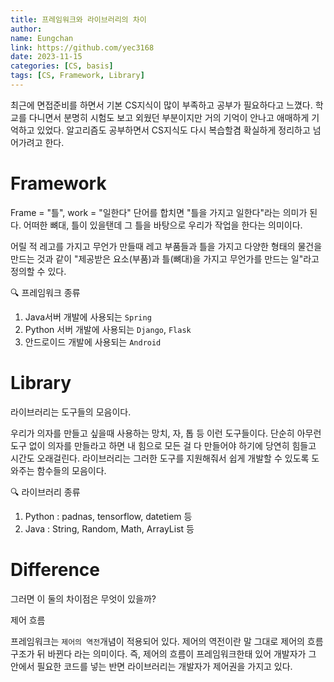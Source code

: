 ```yaml
---
title: 프레임워크와 라이브러리의 차이
author:
name: Eungchan
link: https://github.com/yec3168
date: 2023-11-15
categories: [CS, basis]
tags: [CS, Framework, Library]
---
```


최근에 면접준비를 하면서 기본 CS지식이 많이 부족하고 공부가 필요하다고 느꼈다. 학교를 다니면서 분명히 시험도 보고 외웠던 부분이지만 거의 기억이 안나고 애매하게 기억하고 있었다. 알고리즘도 공부하면서 CS지식도 다시 복습할겸 확실하게 정리하고 넘어가려고 한다.


# Framework
Frame = "틀",  work = "일한다" 단어를 합치면 "틀을 가지고 일한다"라는 의미가 된다. 어떠한 뼈대, 틀이 있을탠데 그 틀을 바탕으로 우리가 작업을 한다는 의미이다.

어릴 적 레고를 가지고 무언가 만들때 레고 부품들과 틀을 가지고 다양한 형태의 물건을 만드는 것과 같이 "제공받은 요소(부품)과 틀(뼈대)을 가지고 무언가를 만드는 일"라고 정의할 수 있다.



🔍 프레임워크 종류
 1. Java서버 개발에 사용되는 `Spring`
 2. Python 서버 개발에 사용되는 `Django`, `Flask`
 3. 안드로이드 개발에 사용되는 `Android `


# Library
라이브러리는 도구들의 모음이다.

우리가 의자를 만들고 싶을때 사용하는 망치, 자, 톱 등 이런 도구들이다. 단순히 아무런 도구 없이 의자를 만들라고 하면 내 힘으로 모든 걸 다 만들어야 하기에 당연히 힘들고 시간도 오래걸린다. 라이브러리는 그러한 도구를 지원해줘서 쉽게 개발할 수 있도록 도와주는 함수들의 모음이다.

🔍 라이브러리 종류
1. Python : padnas, tensorflow, datetiem 등
2. Java : String, Random, Math, ArrayList 등


# Difference

그러면 이 둘의 차이점은 무엇이 있을까?

제어 흐름

프레임워크는 `제어의 역전`개념이 적용되어 있다.
제어의 역전이란 말 그대로 제어의 흐름 구조가 뒤 바뀐다 라는 의미이다.
즉, 제어의 흐름이 프레임워크한태 있어 개발자가 그 안에서 필요한 코드를 넣는 반면 라이브러리는 개발자가 제어권을 가지고 있다.